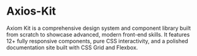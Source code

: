 # Axios-Kit
Axiom Kit is a comprehensive design system and component library built from scratch to showcase advanced, modern front-end skills. It features 12+ fully responsive components, pure CSS interactivity, and a polished documentation site built with CSS Grid and Flexbox.
